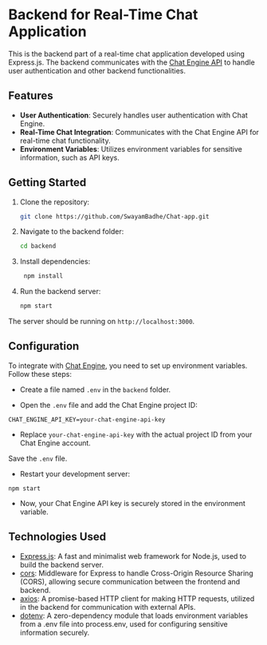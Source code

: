 # Backend for Real-Time Chat Application

This is the backend part of a real-time chat application developed using Express.js. The backend communicates with the [Chat Engine API](https://chatengine.io/) to handle user authentication and other backend functionalities.

## Features

- **User Authentication**: Securely handles user authentication with Chat Engine.
- **Real-Time Chat Integration**: Communicates with the Chat Engine API for real-time chat functionality.
- **Environment Variables**: Utilizes environment variables for sensitive information, such as API keys.

## Getting Started

1. Clone the repository:

   ```bash
   git clone https://github.com/SwayamBadhe/Chat-app.git

2. Navigate to the backend folder:
   ```bash
   cd backend

3. Install dependencies:
   ```bash
    npm install

4. Run the backend server:
   ```bash
   npm start

The server should be running on `http://localhost:3000`.

## Configuration

To integrate with [Chat Engine](https://chatengine.io/), you need to set up environment variables. Follow these steps:

- Create a file named `.env` in the `backend` folder.

- Open the `.env` file and add the Chat Engine project ID:

```
CHAT_ENGINE_API_KEY=your-chat-engine-api-key
```

- Replace `your-chat-engine-api-key` with the actual project ID from your Chat Engine account.

Save the `.env` file.

- Restart your development server:

```
npm start
```

- Now, your Chat Engine API key is securely stored in the environment variable.

## Technologies Used

- [Express.js](https://expressjs.com/): A fast and minimalist web framework for Node.js, used to build the backend server.
- [cors](https://www.npmjs.com/package/cors): Middleware for Express to handle Cross-Origin Resource Sharing (CORS), allowing secure communication between the frontend and backend.
- [axios](https://axios-http.com/): A promise-based HTTP client for making HTTP requests, utilized in the backend for communication with external APIs.
- [dotenv](https://www.npmjs.com/package/dotenv): A zero-dependency module that loads environment variables from a .env file into process.env, used for configuring sensitive information securely.


